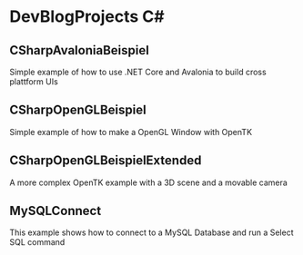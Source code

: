 # DevBlogProjects C#

## CSharpAvaloniaBeispiel
Simple example of how to use .NET Core and Avalonia to build cross plattform UIs

## CSharpOpenGLBeispiel
Simple example of how to make a OpenGL Window with OpenTK

## CSharpOpenGLBeispielExtended
A more complex OpenTK example with a 3D scene and a movable camera

## MySQLConnect
This example shows how to connect to a MySQL Database and run a Select SQL command
